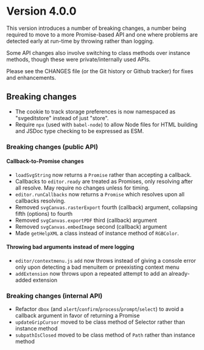 # Version 4.0.0

This version introduces a number of breaking changes, a number being
required to move to a more Promise-based API and one where problems are
detected early at run-time by throwing rather than logging.

Some API changes also involve switching to class methods over instance
methods, though these were private/internally used APIs.

Please see the CHANGES file (or the Git history or Github tracker) for
fixes and enhancements.

## Breaking changes

- The cookie to track storage preferences is now namespaced as
  "svgeditstore" instead of just "store".
- Require `npx` (used with `babel-node`) to allow Node files for HTML
  building and JSDoc type checking to be expressed as ESM.

### Breaking changes (public API)

#### Callback-to-Promise changes

- `loadSvgString` now returns a `Promise` rather than accepting a callback.
- Callbacks to `editor.ready` are treated as Promises, only resolving after
  all resolve. May require no changes unless for timing.
- `editor.runCallbacks` now returns a `Promise` which resolves upon all
  callbacks resolving.
- Removed `svgCanvas.rasterExport` fourth (callback) argument, collapsing
  fifth (options) to fourth
- Removed `svgCanvas.exportPDF` third (callback) argument
- Removed `svgCanvas.embedImage` second (callback) argument
- Made `getHelpXML` a class instead of instance method of `RGBColor`.

#### Throwing bad arguments instead of mere logging

- `editor/contextmenu.js` `add` now throws instead
  of giving a console error only upon detecting a bad menuitem or
  preexisting context menu
- `addExtension` now throws upon a repeated attempt to add an
  already-added extension

### Breaking changes (internal API)

- Refactor `dbox` (and
  `alert`/`confirm`/`process`/`prompt`/`select`) to avoid a callback argument
  in favor of returning a Promise
- `updateGripCursor` moved to be class method
  of Selector rather than instance method
- `subpathIsClosed` moved to be class method
  of `Path` rather than instance method

